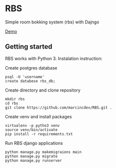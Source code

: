 # RBS

Simple room bokking system (rbs) with Dajngo

[Demo](http://rbs.marcincdev.pl)

## Getting started

RBS works with Python 3. Instalation instruction:

Create postgres database
```
psql -U 'username'
create databese rbs_db;
```
Create directory and clone repository
```
mkdir rbs
cd rbs
git clone https://github.com/marcincdev/RBS.git .
```
Create venv and install packages 
```
virtualenv -p pytho3 venv
source venv/bin/activate
pip install -r requirements.txt
```
Run RBS django applications
```
python manage.py makemigraions main
python manage.py migrate
python manage.py runserver
```


